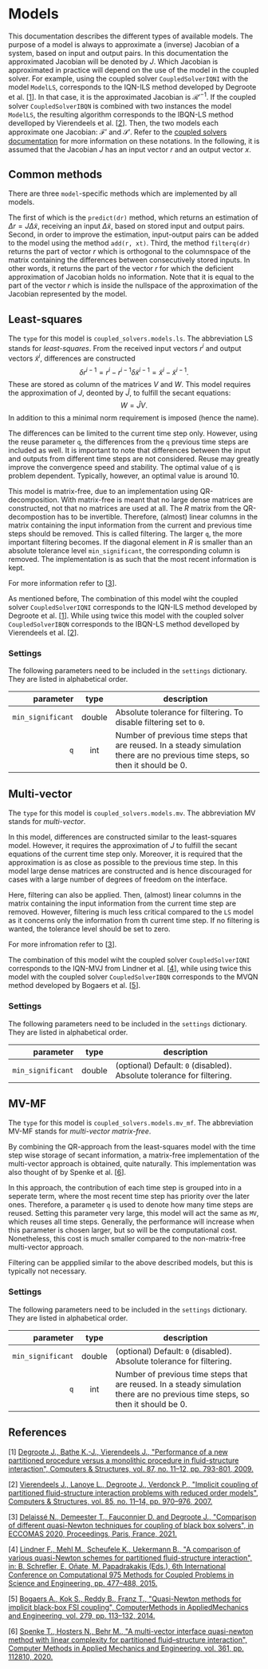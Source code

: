 # Models

This documentation describes the different types of available models.
The purpose of a model is always to approximate a (inverse) Jacobian of a system, based on input and output pairs.
In this documentation the approximated Jacobian will be denoted by $J$.
Which Jacobian is approximated in practice will depend on the use of the model in the coupled solver.
For example, using the coupled solver `CoupledSolverIQNI` with the model `ModelLS`, corresponds to the IQN-ILS method developed by Degroote et al. [[1](#1)].
In that case, it is the approximated Jacobian is $\mathcal{R}'^{-1}$.
If the coupled solver `CoupledSolverIBQN` is combined with two instances the model `ModelLS`, the resulting algorithm corresponds to the IBQN-LS method develloped by Vierendeels et al. [[2](#2)].
Then, the two models each approximate one Jacobian: $\mathcal{F}'$ and $\mathcal{S}'$.
Refer to the [coupled solvers documentation](../coupled_solvers.md) for more information on these notations.
In the following, it is assumed that the Jacobian $J$ has an input vector $r$ and an output vector $x$.

## Common methods

There are three `model`-specific methods which are implemented by all models.

The first of which is the `predict(dr)` method, which returns an estimation of $\Delta r=J\Delta\tilde{x}$, receiving an input $\Delta\tilde{x}$, based on stored input and output pairs.
Second, in order to improve the estimation, input-output pairs can be added to the model using the method `add(r, xt)`.
Third, the method `filterq(dr)` returns the part of vector $r$ which is orthogonal to the columnspace of the matrix containing the differences between consecutively stored inputs.
In other words, it returns the part of the vector $r$ for which the deficient approximation of Jacobian holds no information.
Note that it is equal to the part of the vector $r$ which is inside the nullspace of the approximation of the Jacobian represented by the model.

## Least-squares

The `type` for this model is `coupled_solvers.models.ls`.
The abbreviation LS stands for _least-squares_.
From the received input vectors $r^i$ and output vectors $\tilde{x}^i$, differences are constructed
$$
\delta r^{i-1}=r^i-r^{i-1}
\delta \tilde{x}^{i-1}=\tilde{x}^i-\tilde{x}^{i-1}.
$$
These are stored as column of the matrices $V$ and $W$.
This model requires the approximation of $J$, deonted by $\widehat{J}$, to fulfill the secant equations:
$$
W=\widehat{J}V.
$$
In addition to this a minimal norm requirement is imposed (hence the name).

The differences can be limited to the current time step only.
However, using the reuse parameter `q`, the differences from the `q` previous time steps are included as well.
It is important to note that differences between the input and outputs from different time steps are not considered.
Reuse may greatly improve the convergence speed and stability.
The optimal value of `q` is problem dependent.
Typically, however, an optimal value is around 10.

This model is matrix-free, due to an implementation using QR-decomposition.
With matrix-free is meant that no large dense matrices are constructed, not that no matrices are used at all.
The $R$ matrix from the QR-decompostion has to be invertible.
Therefore, (almost) linear columns in the matrix containing the input information from the current and previous time steps should be removed.
This is called filtering. The larger `q`, the more important filtering becomes.
If the diagonal element in $R$ is smaller than an absolute tolerance level `min_significant`, the corresponding column is removed.
The implementation is as such that the most recent information is kept.

For more information refer to [[3](#3)].

As mentioned before,
The combination of this model wiht the coupled solver `CoupledSolverIQNI` corresponds to the IQN-ILS method developed by Degroote et al. [[1](#1)].
While using twice this model with the coupled solver `CoupledSolverIBQN` corresponds to the IBQN-LS method develloped by Vierendeels et al. [[2](#2)].

### Settings

The following parameters need to be included in the `settings` dictionary.
They are listed in alphabetical order.

parameter|type|description
---:|:---:|---
`min_significant`|double|Absolute tolerance for filtering. To disable filtering set to `0`.
`q`|int|Number of previous time steps that are reused. In a steady simulation there are no previous time steps, so then it should be 0.

## Multi-vector

The `type` for this model is `coupled_solvers.models.mv`.
The abbreviation MV stands for _multi-vector_.

In this model, differences are constructed similar to the least-squares model.
However, it requires the approximation of $J$ to fulfill the secant equations of the current time step only.
Moreover, it is required that the approximation is as close as possible to the previous time step.
In this model large dense matrices are constructed and is hence discouraged for cases with a large number of degrees of freedom on the interface.

Here, filtering can also be applied.
Then, (almost) linear columns in the matrix containing the input information from the current time step are removed.
However, filtering is much less critical compared to the `LS` model as it concerns only the information from th current time step.
If no filtering is wanted, the tolerance level should be set to zero.

For more infromation refer to [[3](#3)].

The combination of this model wiht the coupled solver `CoupledSolverIQNI` corresponds to the IQN-MVJ from Lindner et al. [[4](#4)],
while using twice this model with the coupled solver `CoupledSolverIBQN` corresponds to the MVQN method developed by Bogaers et al. [[5](#5)].

### Settings

The following parameters need to be included in the `settings` dictionary.
They are listed in alphabetical order.

parameter|type|description
---:|:---:|---
`min_significant`|double|(optional) Default: `0` (disabled). Absolute tolerance for filtering.

## MV-MF

The `type` for this model is `coupled_solvers.models.mv_mf`.
The abbreviation MV-MF stands for _multi-vector matrix-free_.

By combining the QR-approach from the least-squares model with the time step wise storage of secant information,
a matrix-free implementation of the multi-vector approach is obtained, quite naturally.
This implementation was also thought of by Spenke et al. [[6](#6)].

In this approach, the contribution of each time step is grouped into in a seperate term, where the most recent time step has priority over the later ones.
Therefore, a parameter `q` is used to denote how many time steps are reused.
Setting this parameter very large, this model will act the same as `MV`, which reuses all time steps.
Generally, the performance will increase when this parameter is chosen larger, but so will be the computational cost.
Nonetheless, this cost is much smaller compared to the non-matrix-free multi-vector approach.

Filtering can be appplied similar to the above described models, but this is typically not necessary.

### Settings

The following parameters need to be included in the `settings` dictionary.
They are listed in alphabetical order.

parameter|type|description
---:|:---:|---
`min_significant`|double|(optional) Default: `0` (disabled). Absolute tolerance for filtering.
`q`|int|Number of previous time steps that are reused. In a steady simulation there are no previous time steps, so then it should be 0.

## References 
<a id="1">[1]</a> 
[Degroote J., Bathe K.-J., Vierendeels J., "Performance of a new partitioned procedure versus a monolithic procedure in fluid-structure interaction", Computers & Structures, vol. 87, no. 11–12, pp. 793-801, 2009.](http://hdl.handle.net/1854/LU-533365)

<a id="2">[2]</a> 
[Vierendeels J., Lanoye L., Degroote J., Verdonck P., "Implicit coupling of partitioned fluid-structure interaction problems with reduced order models", Computers & Structures, vol. 85, no. 11–14, pp. 970–976, 2007.](http://hdl.handle.net/1854/LU-409369)

<a id="3">[3]</a> 
[Delaissé N., Demeester T., Fauconnier D. and Degroote J., "Comparison of different quasi-Newton techniques for coupling of black box solvers", in ECCOMAS 2020, Proceedings, Paris, France, 2021.](http://hdl.handle.net/1854/LU-8685199)

<a id="4">[4]</a> 
[Lindner F., Mehl M., Scheufele K., Uekermann B., "A comparison of various quasi-Newton schemes for partitioned fluid-structure interaction", in: B. Schrefler, E. Oñate, M. Papadrakakis (Eds.), 6th International Conference on Computational 975 Methods for Coupled Problems in Science and Engineering, pp. 477–488, 2015.](https://www.researchgate.net/publication/277077208_A_Comparison_of_various_Quasi-Newton_Schemes_for_Partitioned_Fluid-Structure_Interaction)

<a id="5">[5]</a> 
[Bogaers A., Kok S., Reddy B., Franz T., "Quasi-Newton methods for implicit black-box FSI coupling", ComputerMethods in AppliedMechanics and Engineering, vol. 279, pp. 113–132, 2014.](https://doi.org/10.1016/j.cma.2014.06.033)

<a id="6">[6]</a> 
[Spenke T., Hosters N., Behr M., "A multi-vector interface quasi-newton method with linear complexity for partitioned fluid–structure interaction", Computer Methods in Applied Mechanics and Engineering, vol. 361, pp. 112810, 2020.](https://doi.org/10.1016/j.cma.2019.112810)